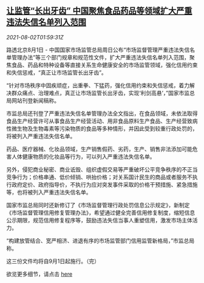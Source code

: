 <!--1627870212000-->
[让监管“长出牙齿” 中国聚焦食品药品等领域扩大严重违法失信名单列入范围](https://cn.reuters.com/article/china-samr-food-hea-regs-0802-idCNKBS2F304G)
------

<div><i>2021-08-02T01:59:31Z</i></div><p>路透北京8月1日 - 中国国家市场监管总局周日公布“市场监督管理严重违法失信名单管理办法”等三个部门规章和规范性文件，扩大严重违法失信名单列入范围，聚焦食品、药品和特种设备等直接关系生命健康安全的市场监管领域，强化信用约束和失信惩戒，“真正让市场监管长出牙齿”。</p><p>“针对市场秩序中固疾顽症，出重拳、下猛药，强化信用约束和失信惩戒，着力解决群众痛点、治理难点，真正让市场监管长出牙齿，实现‘利剑高悬’，”国家市监总局网站刊登新闻稿称。</p><p>市监总局还刊登了严重违法失信名单管理办法全文指出，在食品领域，未依法取得食品生产经营许可从事食品生产经营活动、用非食品原料生产食品、生产经营致病性微生物及生物毒素等污染物质的食品等多种情形，并因此受到较重行政处罚的，将被列入严重违法失信名单。</p><p>药品、医疗器械、化妆品领域，生产销售假药、劣药，生产、销售非法添加可能危害人体健康物质的化妆品等行为，可以列入严重违法失信名单。</p><p>另外，侵犯商业秘密、商业诋毁、组织虚假交易等严重破坏公平竞争秩序的不正当竞争行为；价格串通、低价倾销、哄抬价格；对关系国计民生的商品或者服务不执行政府定价、政府指导价，不执行为应对突发事件采取的价格干预措施、紧急措施等，也将被列入严重违法失信名单。</p><p>国家市监总局同时还新修订了《市场监督管理行政处罚信息公示规定》，新制定《市场监督管理信用修复管理办法》，希望通过健全完善信用修复制度，缩短信息公示期限，规范信用修复程序等，鼓励违法失信当事人重塑信用，激发市场主体活力。</p><p>“构建放管结合、宽严相济、进退有序的市场监管部门信用监管新格局，”市监总局称。</p><p>这三份文件均将自9月1日起施行。（完）</p><p>欲览更多细节，请点击 <a href="http://www.samr.gov.cn/xw/zj/202108/t20210801_333259.html">here</a></p>

